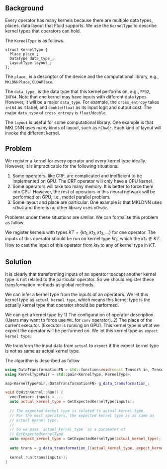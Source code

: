 ## Background
Every operator has many kernels because there are multiple data types, places, data layout that Fluid supports. We use the `KernelType` to describe kernel types that operators can hold. 

The `KernelType` is as follows.

```
struct KernelType {
  Place place_;
  DataType data_type_;
  LayoutType layout_;
};
```

The `place_` is a descriptor of the device and the computational library, e.g., `MKLDNNPlace`, `CUDAPlace`.

The `data_type_` is the data type that this kernel performs on, e.g., `FP32`, `INT64`. Note that one kernel may have inputs with different data types. However, it will be a major `data_type`. For example, the `cross_entropy` takes `int64` as it label, and `double`/`float` as its input logit and output cost. The major `data_type` of `cross_entropy` is `float`/`double`.

The `layout` is useful for some computational library. One example is that MKLDNN uses many kinds of layout, such as `nChw8c`. Each kind of layout will invoke the different kernel.

## Problem

We register a kernel for every operator and every kernel type ideally. However, it is impracticable for the following situations.

1. Some operators, like CRF, are complicated and inefficient to be implemented on GPU. The CRF operator will only have a CPU kernel.
2. Some operators will take too many memory. It is better to force them into CPU. However, the rest of operators in this neural network will be performed on GPU, i.e., model parallel problem.
3. Some layout and place are particular. One example is that MKLDNN uses `nChw8` and there is no other library uses `nChw8c`.

Problems under these situations are similar. We can formalise this problem as follow.

We register kernels with types $KT = \{kt_1, kt_2, kt_3, ...\}$ for one operator. The inputs of this operator should be run on kernel type $kt_{?}$, which the $kt_{?} \notin KT$. How to cast the input of this operator from $kt_{?}$ to any of kernel type in $KT$.

## Solution

It is clearly that transforming inputs of an operator toadapt another kernel type is not related to the particular operator. So we should register these transformation methods as global methods.

We can infer a kernel type from the inputs of an operators. We let this kernel type as `actual kernel type`, which means this kernel type is the actually kernel type that operator should be performed.

We can get a kernel type by 1) The configuration of operator description. (Users may want to force use `MKL` for `conv` operator). 2) The place of the current executor. (Executor is running on GPU). This kernel type is what we expect the operator will be performed on. We let this kernel type as `expect kernel type`.

We transform the input data from `actual` to `expect` if the expect kernel type is not as same as actual kernel type.

The algorithm is described as follow

```cpp
using DataTransformationFN = std::function<void(const Tensor& in, Tensor* out)>;
using KernelTypePair = std::pair<KernelType, KernelType>;

map<KernelTypePair, DataTransformationFN> g_data_transformation_;

void OpWithKernel::Run() {
  vec<Tensor> inputs = ...
  auto actual_kernel_type = GetExpectedKernelType(inputs);
  
  // The expected kernel type is related to actual kernel type.
  // For the most operators, the expected kernel type is as same as
  // actual kernel type.
  //
  // So we pass `actual_kernel_type` as a parameter of 
  // GetExpectedKernelType
  auto expect_kernel_type = GetExpectedKernelType(actual_kernel_type);
  
  auto trans = g_data_transformation_[{actual_kernel_type, expect_kernel_type}];
  
  kernel.run(trans(inputs));
}
```
